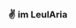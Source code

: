 ### ✌ im LeulAria
<!-- ![Stay Hungry Stay Foolish](https://i.imgur.com/Hpzyb5z.gif) -->

<!-- ![Comming soon](https://www.wcde.org/cms/lib/TN02209007/Centricity/Domain/2482/coming%20soon.gif) -->


<!--
**LeulAria/LeulAria** is a ✨ _special_ ✨ repository because its `README.md` (this file) appears on your GitHub profile.

Here are some ideas to get you started:

- 🔭 I’m currently working on ...
- 🌱 I’m currently learning ...
- 👯 I’m looking to collaborate on ...
- 🤔 I’m looking for help with ...
- 💬 Ask me about ...
- 📫 How to reach me: ...
- 😄 Pronouns: ...
- ⚡ Fun fact: ...
-->
